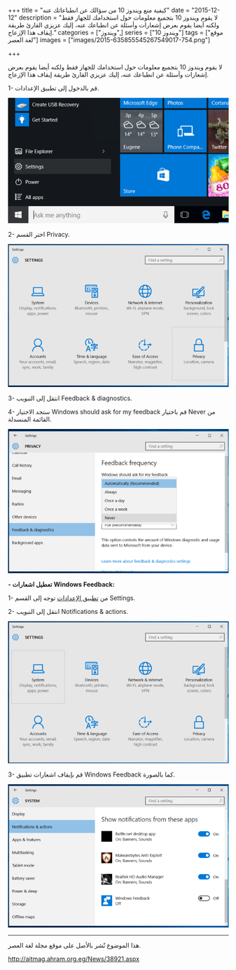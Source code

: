 +++
title = "كيفية منع ويندوز 10 من سؤالك عن انطباعاتك عنه"
date = "2015-12-12"
description = "لا يقوم ويندوز 10 بتجميع معلومات حول استخدامك للجهاز فقط ولكنه أيضا يقوم بعرض إشعارات وأسئلة عن انطباعك عنه، إليك عزيزي القارئ طريقة إيقاف هذا الإزعاج."
categories = ["ويندوز",]
series = ["ويندوز 10"]
tags = ["موقع لغة العصر"]
images = ["images/2015-635855545267549017-754.png"]

+++

لا يقوم ويندوز 10 بتجميع معلومات حول استخدامك للجهاز فقط ولكنه أيضا يقوم بعرض إشعارات وأسئلة عن انطباعك عنه، إليك عزيزي القارئ طريقة إيقاف هذا الإزعاج.

1- قم بالدخول إلى تطبيق الإعدادات.

![1](images/2015-635855545014270355-427.png)

2- اختر القسم Privacy.

![2](images/2015-635855545147081497-708.png)

3- انتقل إلى التبويب Feedback & diagnostics.

4- ستجد الاختيار Windows should ask for my feedback قم باختيار Never من القائمة المنسدلة.

![3](images/2015-635855545267549017-754.png)

**- تعطيل اشعارات** **Windows Feedback:**

1- من [تطبيق الإعدادات]() توجه إلى القسم Settings.

2- انتقل إلى التبويب Notifications & actions.

![4](images/2015-635855545380204118-20.png)

3- قم بإيقاف اشعارات تطبيق Windows Feedback كما بالصورة.

![5](images/2015-635855545502859105-285.png)

---
هذا الموضوع نٌشر باﻷصل على موقع مجلة لغة العصر.

http://aitmag.ahram.org.eg/News/38921.aspx